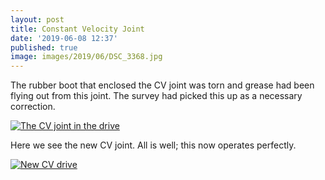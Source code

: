 ```yaml
---
layout: post
title: Constant Velocity Joint
date: '2019-06-08 12:37'
published: true
image: images/2019/06/DSC_3368.jpg
---
```

The rubber boot that enclosed the CV joint was torn and grease had been flying out from this joint. The survey had picked this up as a necessary correction.

[![The CV joint in the drive]({{site.baseurl}}/images/2019/06/IMG_0808.jpg)]({{site.baseurl}}/images/2019/06/IMG_0808.jpg)

Here we see the new CV joint. All is well; this now operates perfectly.

[![New CV drive]({{site.baseurl}}/images/2019/06/IMG_1056.jpg)]({{site.baseurl}}/images/2019/06/IMG_1056.jpg)

